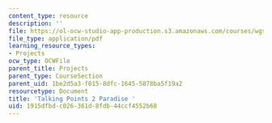 ```yaml
---
content_type: resource
description: ''
file: https://ol-ocw-studio-app-production.s3.amazonaws.com/courses/wgs-s10-special-topics-in-women-gender-studies-seminar-latina-womens-voices-spring-2010/1915dfbdc026361d8fdb44ccf4552b68_MITWGS_S10S10_tp2_paradise.pdf
file_type: application/pdf
learning_resource_types:
- Projects
ocw_type: OCWFile
parent_title: Projects
parent_type: CourseSection
parent_uid: 1be2d5a3-f015-8dfc-1645-5878ba5f19a2
resourcetype: Document
title: 'Talking Points 2 Paradise '
uid: 1915dfbd-c026-361d-8fdb-44ccf4552b68
---
```

